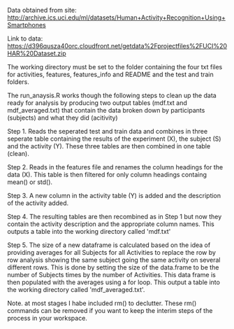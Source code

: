 Data obtained from site:
http://archive.ics.uci.edu/ml/datasets/Human+Activity+Recognition+Using+Smartphones 

Link to data: 
https://d396qusza40orc.cloudfront.net/getdata%2Fprojectfiles%2FUCI%20HAR%20Dataset.zip 

The working directory must be set to the folder containing the four txt files for activities, features, features_info and README and the test and train folders.

The run_anaysis.R works though the following steps to clean up the data ready for analysis by producing two output tables (mdf.txt and mdf_averaged.txt) that contain the data broken down by participants (subjects) and what they did (acitivity)

Step 1. Reads the seperated test and train data and combines in three seperate table containing the results of the experiment (X), the subject (S) and the activity (Y). These three tables are then combined in one table (clean).

Step 2. Reads in the features file and renames the column headings for the data (X). This table is then filtered for only column headings containg mean() or std().

Step 3. A new column in the activity table (Y) is added and the description of the activity added.

Step 4. The resulting tables are then recombined as in Step 1 but now they contain the activity description and the appropriate column names. This outputs a table into the working directory called 'mdf.txt'

Step 5. The size of a new dataframe is calculated based on the idea of providing averages for all Subjects for all Activities to replace the row by row analysis showing the same subject going the same activity on several different rows. This is done by setting the size of the data.frame to be the number of Subjects times by the number of Activities. This data frame is then populated with the averages using a for loop. This output a table into the working directory called 'mdf_averaged.txt'.

Note. at most stages I habe included rm() to declutter. These rm() commands can be removed if you want to keep the interim steps of the process in your workspace.
